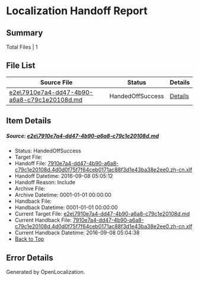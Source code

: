 # <a name='report-top'></a> Localization Handoff Report

## Summary
 Total Files | 1

## File List
 Source File | Status | Details 
 ----------- | ------ | ------- 
 [e2e\7910e7a4-dd47-4b90-a6a8-c79c1e20108d.md](https://github.com/OpenLocalizationTestOrg/ol-test0/blob/84037e4b894b85de96d7906bb9f0441edf1a9b78/e2e/7910e7a4-dd47-4b90-a6a8-c79c1e20108d.md) | HandedOffSuccess | [Details](#85841c64a748a18854f47079aa8591e6ec5e2ab32)

## Item Details
##### <a name='85841c64a748a18854f47079aa8591e6ec5e2ab32'></a> Source: [e2e\7910e7a4-dd47-4b90-a6a8-c79c1e20108d.md](https://github.com/OpenLocalizationTestOrg/ol-test0/blob/84037e4b894b85de96d7906bb9f0441edf1a9b78/e2e/7910e7a4-dd47-4b90-a6a8-c79c1e20108d.md)
* Status: HandedOffSuccess
* Target File: 
* Handoff File: [7910e7a4-dd47-4b90-a6a8-c79c1e20108d.4d0d0f75f7f64ceb0171ac88f3d1e43ba38e2ee0.zh-cn.xlf](https://github.com/OpenLocalizationTestOrg/ol-test0-handoff/blob/d91736edc73eaee4654cfa5d613bb2c51905d51e/ol-handoff/OpenLocalizationTestOrg/ol-test0-zhcn/ci/ht/7910e7a4-dd47-4b90-a6a8-c79c1e20108d.4d0d0f75f7f64ceb0171ac88f3d1e43ba38e2ee0.zh-cn.xlf)
* Handoff Datetime: 2016-09-08 05:05:12
* Handoff Reason: Include
* Archive File: 
* Archive Datetime: 0001-01-01 00:00:00
* Handback File: 
* Handback Datetime: 0001-01-01 00:00:00
* Current Target File: [e2e\7910e7a4-dd47-4b90-a6a8-c79c1e20108d.md](https://github.com/OpenLocalizationTestOrg/ol-test0-zhcn/blob/6e4dd18a5f59ae7d85abd9a900c00207bfa26580/e2e/7910e7a4-dd47-4b90-a6a8-c79c1e20108d.md)
* Current Handback File: [7910e7a4-dd47-4b90-a6a8-c79c1e20108d.4d0d0f75f7f64ceb0171ac88f3d1e43ba38e2ee0.zh-cn.xlf](https://github.com/OpenLocalizationTestOrg/ol-test0-handback/blob/9fdcd1b162d717fb7dfc5817847c54bd68267dfa/ol-handback/OpenLocalizationTestOrg/ol-test0-zhcn/ci/ht/7910e7a4-dd47-4b90-a6a8-c79c1e20108d.4d0d0f75f7f64ceb0171ac88f3d1e43ba38e2ee0.zh-cn.xlf)
* Current Handback Datetime: 2016-09-08 05:04:38
* [Back to Top](#report-top)


## Error Details

Generated by OpenLocalization.
